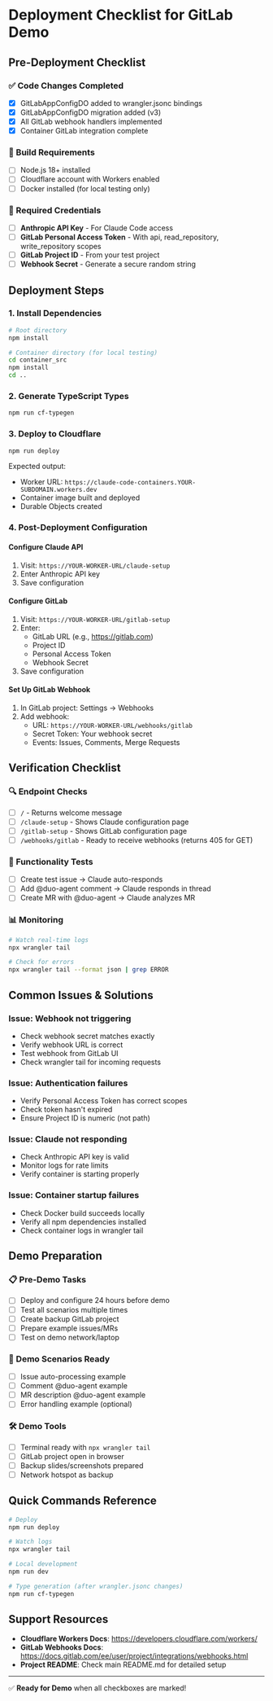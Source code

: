 # Deployment Checklist for GitLab Demo

## Pre-Deployment Checklist

### ✅ Code Changes Completed
- [x] GitLabAppConfigDO added to wrangler.jsonc bindings
- [x] GitLabAppConfigDO migration added (v3)
- [x] All GitLab webhook handlers implemented
- [x] Container GitLab integration complete

### 🔧 Build Requirements
- [ ] Node.js 18+ installed
- [ ] Cloudflare account with Workers enabled
- [ ] Docker installed (for local testing only)

### 📝 Required Credentials
- [ ] **Anthropic API Key** - For Claude Code access
- [ ] **GitLab Personal Access Token** - With api, read_repository, write_repository scopes
- [ ] **GitLab Project ID** - From your test project
- [ ] **Webhook Secret** - Generate a secure random string

## Deployment Steps

### 1. Install Dependencies
```bash
# Root directory
npm install

# Container directory (for local testing)
cd container_src
npm install
cd ..
```

### 2. Generate TypeScript Types
```bash
npm run cf-typegen
```

### 3. Deploy to Cloudflare
```bash
npm run deploy
```

Expected output:
- Worker URL: `https://claude-code-containers.YOUR-SUBDOMAIN.workers.dev`
- Container image built and deployed
- Durable Objects created

### 4. Post-Deployment Configuration

#### Configure Claude API
1. Visit: `https://YOUR-WORKER-URL/claude-setup`
2. Enter Anthropic API key
3. Save configuration

#### Configure GitLab
1. Visit: `https://YOUR-WORKER-URL/gitlab-setup`
2. Enter:
   - GitLab URL (e.g., https://gitlab.com)
   - Project ID
   - Personal Access Token
   - Webhook Secret
3. Save configuration

#### Set Up GitLab Webhook
1. In GitLab project: Settings → Webhooks
2. Add webhook:
   - URL: `https://YOUR-WORKER-URL/webhooks/gitlab`
   - Secret Token: Your webhook secret
   - Events: Issues, Comments, Merge Requests

## Verification Checklist

### 🔍 Endpoint Checks
- [ ] `/` - Returns welcome message
- [ ] `/claude-setup` - Shows Claude configuration page
- [ ] `/gitlab-setup` - Shows GitLab configuration page
- [ ] `/webhooks/gitlab` - Ready to receive webhooks (returns 405 for GET)

### 🧪 Functionality Tests
- [ ] Create test issue → Claude auto-responds
- [ ] Add @duo-agent comment → Claude responds in thread
- [ ] Create MR with @duo-agent → Claude analyzes MR

### 📊 Monitoring
```bash
# Watch real-time logs
npx wrangler tail

# Check for errors
npx wrangler tail --format json | grep ERROR
```

## Common Issues & Solutions

### Issue: Webhook not triggering
- Check webhook secret matches exactly
- Verify webhook URL is correct
- Test webhook from GitLab UI
- Check wrangler tail for incoming requests

### Issue: Authentication failures
- Verify Personal Access Token has correct scopes
- Check token hasn't expired
- Ensure Project ID is numeric (not path)

### Issue: Claude not responding
- Check Anthropic API key is valid
- Monitor logs for rate limits
- Verify container is starting properly

### Issue: Container startup failures
- Check Docker build succeeds locally
- Verify all npm dependencies installed
- Check container logs in wrangler tail

## Demo Preparation

### 📋 Pre-Demo Tasks
- [ ] Deploy and configure 24 hours before demo
- [ ] Test all scenarios multiple times
- [ ] Create backup GitLab project
- [ ] Prepare example issues/MRs
- [ ] Test on demo network/laptop

### 🎯 Demo Scenarios Ready
- [ ] Issue auto-processing example
- [ ] Comment @duo-agent example  
- [ ] MR description @duo-agent example
- [ ] Error handling example (optional)

### 🛠️ Demo Tools
- [ ] Terminal ready with `npx wrangler tail`
- [ ] GitLab project open in browser
- [ ] Backup slides/screenshots prepared
- [ ] Network hotspot as backup

## Quick Commands Reference

```bash
# Deploy
npm run deploy

# Watch logs
npx wrangler tail

# Local development
npm run dev

# Type generation (after wrangler.jsonc changes)
npm run cf-typegen
```

## Support Resources

- **Cloudflare Workers Docs**: https://developers.cloudflare.com/workers/
- **GitLab Webhooks Docs**: https://docs.gitlab.com/ee/user/project/integrations/webhooks.html
- **Project README**: Check main README.md for detailed setup

---

✅ **Ready for Demo** when all checkboxes are marked!